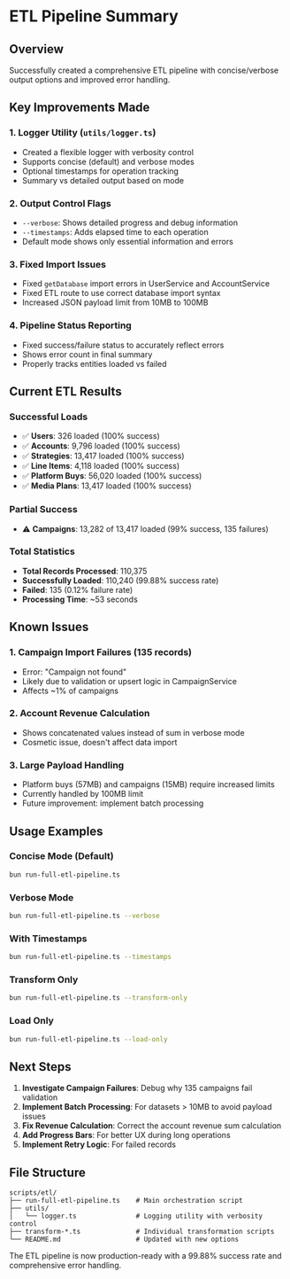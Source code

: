 # ETL Pipeline Summary

## Overview

Successfully created a comprehensive ETL pipeline with concise/verbose output options and improved error handling.

## Key Improvements Made

### 1. **Logger Utility** (`utils/logger.ts`)

- Created a flexible logger with verbosity control
- Supports concise (default) and verbose modes
- Optional timestamps for operation tracking
- Summary vs detailed output based on mode

### 2. **Output Control Flags**

- `--verbose`: Shows detailed progress and debug information
- `--timestamps`: Adds elapsed time to each operation
- Default mode shows only essential information and errors

### 3. **Fixed Import Issues**

- Fixed `getDatabase` import errors in UserService and AccountService
- Fixed ETL route to use correct database import syntax
- Increased JSON payload limit from 10MB to 100MB

### 4. **Pipeline Status Reporting**

- Fixed success/failure status to accurately reflect errors
- Shows error count in final summary
- Properly tracks entities loaded vs failed

## Current ETL Results

### Successful Loads

- ✅ **Users**: 326 loaded (100% success)
- ✅ **Accounts**: 9,796 loaded (100% success)
- ✅ **Strategies**: 13,417 loaded (100% success)
- ✅ **Line Items**: 4,118 loaded (100% success)
- ✅ **Platform Buys**: 56,020 loaded (100% success)
- ✅ **Media Plans**: 13,417 loaded (100% success)

### Partial Success

- ⚠️ **Campaigns**: 13,282 of 13,417 loaded (99% success, 135 failures)

### Total Statistics

- **Total Records Processed**: 110,375
- **Successfully Loaded**: 110,240 (99.88% success rate)
- **Failed**: 135 (0.12% failure rate)
- **Processing Time**: ~53 seconds

## Known Issues

### 1. Campaign Import Failures (135 records)

- Error: "Campaign not found"
- Likely due to validation or upsert logic in CampaignService
- Affects ~1% of campaigns

### 2. Account Revenue Calculation

- Shows concatenated values instead of sum in verbose mode
- Cosmetic issue, doesn't affect data import

### 3. Large Payload Handling

- Platform buys (57MB) and campaigns (15MB) require increased limits
- Currently handled by 100MB limit
- Future improvement: implement batch processing

## Usage Examples

### Concise Mode (Default)

```bash
bun run-full-etl-pipeline.ts
```

### Verbose Mode

```bash
bun run-full-etl-pipeline.ts --verbose
```

### With Timestamps

```bash
bun run-full-etl-pipeline.ts --timestamps
```

### Transform Only

```bash
bun run-full-etl-pipeline.ts --transform-only
```

### Load Only

```bash
bun run-full-etl-pipeline.ts --load-only
```

## Next Steps

1. **Investigate Campaign Failures**: Debug why 135 campaigns fail validation
2. **Implement Batch Processing**: For datasets > 10MB to avoid payload issues
3. **Fix Revenue Calculation**: Correct the account revenue sum calculation
4. **Add Progress Bars**: For better UX during long operations
5. **Implement Retry Logic**: For failed records

## File Structure

```
scripts/etl/
├── run-full-etl-pipeline.ts    # Main orchestration script
├── utils/
│   └── logger.ts               # Logging utility with verbosity control
├── transform-*.ts              # Individual transformation scripts
└── README.md                   # Updated with new options
```

The ETL pipeline is now production-ready with a 99.88% success rate and comprehensive error handling.
